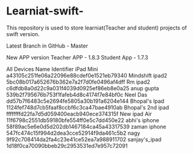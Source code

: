 # Learniat-swift-
This repository is used to store learniat(Teacher and student) projects of swift version.

Latest Branch in GitHub - Master 


New APP version
Teacher APP - 1.8.3
Student App - 1.7.3


All Devices
Name                Identifier
iPad Mini           a43105c251fe06a22096e88cdef0e1521eb79340
Mindshift ipad2     5bc08b017a652676b362e7a2f7d0fe0496af4dff
Rm ipad2            c6dfdb8a0d22c9a031f4039d0925ef86eb8e0a25
anup gupta          539b2f795676b753f1fafeb4d8c4174f7e84bf0c
Neel Das            dd57b7f6483c5e2694fe5805a30b191a6204e144
Bhopal's Ipad       1124fef748d7cb5faaf8ccbf6c3ca47bae4910ab
Bhopal's 2nd ipad	ffffffffd22fa7d5d059400eacb940ece374315f
New ipad Air        11f6798c2551db59180bfe554ff0e5c7dd450e22
abhi's iphone       58f89ac5e6e0d5d202db1467184ca45a43317539
zaman iphone        547fc474c15f994d2dea3cce52914f9da461c5b2
nagy                9f92c708414da2fa4c23e41ce52ea7a988911702
sanjay's_ipad       1d18f0ca70090bbeb29c2953531ed7e957c72091
